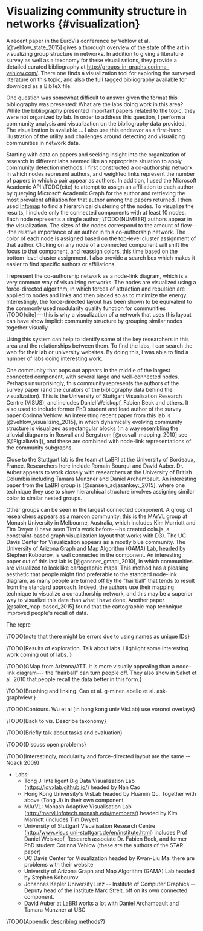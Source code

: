# Visualizing community structure in networks {#visualization}

[](#visualization)

A recent paper in the EuroVis conference by Vehlow et al. [@vehlow_state_2015] gives a thorough overview of the state of the art in visualizing group structure in networks. In addition to giving a literature survey as well as a taxonomy for these visualizations, they provide a detailed curated bibliography at <http://groups-in-graphs.corinna-vehlow.com/>. There one finds a visualization tool for exploring the surveyed literature on this topic, and also the full tagged bibliography available for download as a BibTeX file.

One question was somewhat difficult to answer given the format this bibliography was presented: What are the labs doing work in this area? While the bibliography presented important papers related to the topic, they were not organized by lab. In order to address this question, I perform a community analysis and visualization on the bibliography data provided. The visualization is available ... I also use this endeavor as a first-hand illustration of the utility and challenges around detecting and visualizing communities in network data.

Starting with data on papers and seeking insight into the organization of research in different labs seemed like an appropriate situation to apply community detection methods. I first constructed a co-authorship network in which nodes represent authors, and weighted links represent the number of papers in which a pair appear as authors. In addition, I used the Microsoft Academic API \TODO{cite} to attempt to assign an affiliation to each author by querying Microsoft Academic Graph for the author and retrieving the most prevalent affiliation for that author among the papers returned. I then used [Infomap](#the-dynamical-perspective) to find a hierarchical clustering of the nodes. To visualize the results, I include only the connected components with at least 10 nodes. Each node represents a single author; \TODO{NUMBER} authors appear in the visualization. The sizes of the nodes correspond to the amount of flow---the relative importance of an author in this co-authorship network. The color of each node is assigned based on the top-level cluster assignment of that author. Clicking on any node of a connected component will shift the focus to that component, and reassign colors, this time based on the bottom-level cluster assignment. I also provide a search box which makes it easier to find specific authors or affiliations.

I represent the co-authorship network as a node-link diagram, which is a very common way of visualizing networks. The nodes are visualized using a force-directed algorithm, in which forces of attraction and repulsion are applied to nodes and links and then placed so as to minimize the energy. Interestingly, the force-directed layout has been shown to be equivalent to the commonly used modularity quality function for communities \TODO{cite}---this is why a visualization of a network that uses this layout can have show implicit community structure by grouping similar nodes together visually.

Using this system can help to identify some of the key researchers in this area and the relationships between them. To find the labs, I can search the web for their lab or university websites. By doing this, I was able to find a number of labs doing interesting work.

One community that pops out appears in the middle of the largest connected component, with several large and well-connected nodes. Perhaps unsurprisingly, this community represents the authors of the survey paper (and the curators of the bibliography data behind the visualization). This is the University of Stuttgart Visualisation Research Centre (VISUS), and includes Daniel Weiskopf, Fabien Beck and others. It also used to include former PhD student and lead author of the survey paper Corinna Vehlow. An interesting recent paper from this lab is [@vehlow_visualizing_2015], in which dynamically evolving community structure is visualized as rectangular blocks (in a way resembling the alluvial diagrams in Rosvall and Bergstrom [@rosvall_mapping_2010] see [@Fig:alluvial]), and these are combined with node-link representations of the community subgraphs. 

Close to the Stuttgart lab is the team at LaBRI at the University of Bordeaux, France. Researchers here include Romain Bourqui and David Auber. Dr. Auber appears to work closely with researchers at the University of British Columbia including Tamara Munzner and Daniel Archambault. An interesting paper from the LaBRI group is [@sansen_adjasankey:_2015], where one technique they use to show hierarchical structure involves assigning similar color to similar nested groups.

Other groups can be seen in the largest connected component. A group of researchers appears as a maroon community; this is the MArVL group at Monash University in Melbourne, Australia, which includes Kim Marriott and Tim Dwyer (I have seen Tim's work before---he created cola.js, a constraint-based graph visualization layout that works with D3). The UC Davis Center for Visualization appears as a mostly blue community. The University of Arizona Graph and Map Algorithm (GAMA) Lab, headed by Stephen Kobourov, is well connected in the component. An interesting paper out of this last lab is [@gansner_gmap:_2010], in which communities are visualized to look like cartographic maps. This method has a pleasing aesthetic that people might find preferable to the standard node-link diagram, as many people are turned off by the "hairball" that tends to result from the standard approach. Indeed, the authors use their mapping technique to visualize a co-authorship network, and this may be a superior way to visualize this data than what I have done. Another paper [@saket_map-based_2015] found that the cartographic map technique improved people's recall of data.

The repre

\TODO{note that there might be errors due to using names as unique IDs}

\TODO{Results of exploration. Talk about labs. Highlight some interesting work coming out of labs. }

\TODO{GMap from Arizona/ATT. It is more visually appealing than a node-link diagram--- the "hairball" can turn people off. They also show in Saket et al. 2010 that people recall the data better in this form.}

\TODO{Brushing and linking. Cao et al. g-miner. abello et al. ask-graphview.}

\TODO{Contours. Wu et al (in hong kong univ VisLab) use voronoi overlays}

\TODO{Back to vis. Describe taxonomy}

\TODO{Briefly talk about tasks and evaluation}

\TODO{Discuss open problems}

\TODO{Interestingly, modularity and force-directed layout are the same -- Noack 2009}

+ Labs:
	+ Tong Ji Intelligent Big Data Visualization Lab (<https://idvxlab.github.io/>) headed by Nan Cao
	+ Hong Kong University's VisLab headed by Huamin Qu. Together with above (Tong Ji) in their own component
	+ MArVL: Monash Adaptive Visualisation Lab (<http://marvl.infotech.monash.edu/members/>) headed by Kim Marriott (includes Tim Dwyer)
	+ University of Stuttgart Visualisation Research Centre (<http://www.visus.uni-stuttgart.de/en/institute.html>) includes Prof Daniel Weiskopf, Research associate Dr. Fabien Beck, and former PhD student Corinna Vehlow (these are the authors of the STAR paper)
	+ UC Davis Center for Visualization headed by Kwan-Liu Ma. there are problems with their website
	+ University of Arizona Graph and Map Algorithm (GAMA) Lab headed by Stephen Kobourov
	+ Johannes Kepler University Linz -- Institute of Computer Graphics -- Deputy head of the institute Marc Streit. off on its own connected component.
	+ David Auber at LaBRI works a lot with Daniel Archambault  and Tamara Munzner at UBC

\TODO{Appendix describing methods?}
